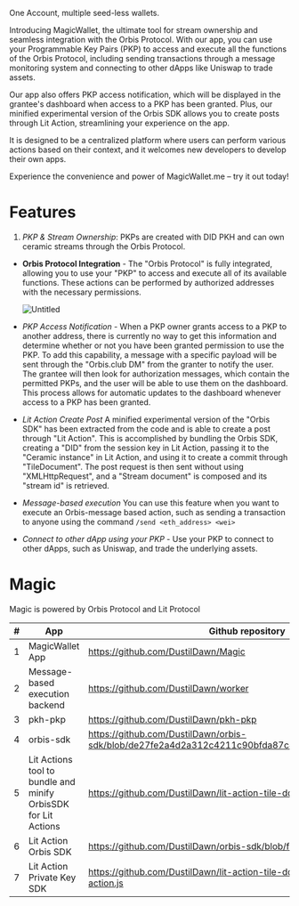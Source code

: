 One Account, multiple seed-less wallets.

Introducing MagicWallet, the ultimate tool for stream ownership and seamless integration with the Orbis Protocol. With our app, you can use your Programmable Key Pairs (PKP) to access and execute all the functions of the Orbis Protocol, including sending transactions through a message monitoring system and connecting to other dApps like Uniswap to trade assets.

Our app also offers PKP access notification, which will be displayed in the grantee's dashboard when access to a PKP has been granted. Plus, our minified experimental version of the Orbis SDK allows you to create posts through Lit Action, streamlining your experience on the app.

It is designed to be a centralized platform where users can perform various actions based on their context, and it welcomes new developers to develop their own apps.

Experience the convenience and power of MagicWallet.me – try it out today!


# Features
1. *PKP & Stream Ownership*: PKPs are created with DID PKH and can own ceramic streams through the Orbis Protocol.
- **Orbis Protocol Integration** - The "Orbis Protocol" is fully integrated, allowing you to use your "PKP" to access and execute all of its available functions. These actions can be performed by authorized addresses with the necessary permissions.
    
    ![Untitled]([https://s3-us-west-2.amazonaws.com/secure.notion-static.com/407ff7d7-fd5c-4f2c-a1fc-674bdf64911e/Untitled.png](https://i.ibb.co/5WFxP3Z/Untitled.png))
    
- *PKP Access Notification* - When a PKP owner grants access to a PKP to another address, there is currently no way to get this information and determine whether or not you have been granted permission to use the PKP. To add this capability, a message with a specific payload will be sent through the "Orbis.club DM" from the granter to notify the user. The grantee will then look for authorization messages, which contain the permitted PKPs, and the user will be able to use them on the dashboard. This process allows for automatic updates to the dashboard whenever access to a PKP has been granted.

- *Lit Action Create Post* A minified experimental version of the "Orbis SDK" has been extracted from the code and is able to create a post through "Lit Action". This is accomplished by bundling the Orbis SDK, creating a "DID" from the session key in Lit Action, passing it to the "Ceramic instance" in Lit Action, and using it to create a commit through "TileDocument". The post request is then sent without using "XMLHttpRequest", and a "Stream document" is composed and its "stream id" is retrieved.

- *Message-based execution*  You can use this feature when you want to execute an Orbis-message based action, such as sending a transaction to anyone using the command `/send <eth_address> <wei>`

- *Connect to other dApp using your PKP* - Use your PKP to connect to other dApps, such as Uniswap, and trade the underlying assets.

# Magic

Magic is powered by Orbis Protocol and Lit Protocol

| # | App | Github repository | Demo link |
| --- | --- | --- | --- |
| 1 | MagicWallet App | https://github.com/DustilDawn/Magic | https://magicwallet.me/ |
| 2 | Message-based execution backend | https://github.com/DustilDawn/worker | https://api.magicwallet.me/ |
| 3 | pkh-pkp | https://github.com/DustilDawn/pkh-pkp | https://www.npmjs.com/package/pkh-pkp  |
| 4 | orbis-sdk | https://github.com/DustilDawn/orbis-sdk/blob/de27fe2a4d2a312c4211c90bfda87c423fe2c174/index.js#L291 | https://www.npmjs.com/package/orbis-sdk |
| 5 | Lit Actions tool to bundle and minify OrbisSDK for Lit Actions | https://github.com/DustilDawn/lit-action-tile-document |  |
| 6 | Lit Action Orbis SDK | https://github.com/DustilDawn/orbis-sdk/blob/feat/get-session/index.js | https://github.com/DustilDawn/Magic/blob/main/src/server/orbis-sdk.js |
| 7 | Lit Action Private Key SDK | https://github.com/DustilDawn/lit-action-tile-document/blob/main/tile-action.js | https://github.com/DustilDawn/Magic/blob/main/src/server/tile-action.js |
